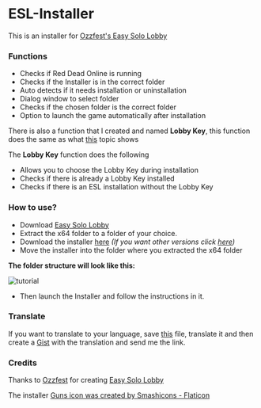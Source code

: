 # ESL-Installer
This is an installer for [Ozzfest's Easy Solo Lobby](https://www.unknowncheats.me/forum/red-dead-redemption-2-a/412902-100-easy-solo-lobby.html)

### Functions
- Checks if Red Dead Online is running
- Checks if the Installer is in the correct folder
- Auto detects if it needs installation or uninstallation
- Dialog window to select folder
- Checks if the chosen folder is the correct folder
- Option to launch the game automatically after installation

There is also a function that I created and named **Lobby Key**, this function does the same as what [this](https://www.unknowncheats.me/forum/2811009-post176.html) topic shows

The **Lobby Key** function does the following
- Allows you to choose the Lobby Key during installation
- Checks if there is already a Lobby Key installed
- Checks if there is an ESL installation without the Lobby Key

### How to use?
 - Download [Easy Solo Lobby](https://www.unknowncheats.me/forum/red-dead-redemption-2-a/412902-100-easy-solo-lobby.html)
 - Extract the x64 folder to a folder of your choice.
 - Download the installer [here](https://github.com/faelBrunnoS/ESL-Installer/releases/download/release/ESL_Installer.exe) *(If you want other versions click [here](https://github.com/faelBrunnoS/ESL-Installer/releases))*
 - Move the installer into the folder where you extracted the x64 folder

**The folder structure will look like this:**

![tutorial](https://user-images.githubusercontent.com/83606488/156619625-94ea4cd9-29fc-491c-bba1-b928122d3b89.gif)
- Then launch the Installer and follow the instructions in it.
### Translate
If you want to translate to your language, save [this](https://gist.github.com/faelBrunnoS/851308ce8fc947d8f8b67392983618cd) file, translate it and then create a [Gist](https://gist.github.com/) with the translation and send me the link.

### Credits
Thanks to [Ozzfest](https://www.unknowncheats.me/forum/members/3156984.html) for creating [Easy Solo Lobby](https://www.unknowncheats.me/forum/red-dead-redemption-2-a/412902-100-easy-solo-lobby.html)

The installer  <a href="https://www.flaticon.com/free-icons/gun" title="gun icons">Guns icon was created by Smashicons - Flaticon</a>
